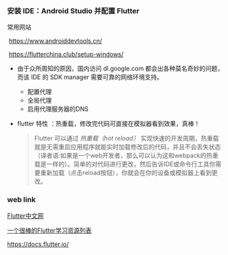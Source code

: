 ### 安装 IDE：Android Studio 并配置 Flutter

常用网站

​	<https://www.androiddevtools.cn/>

​	<https://flutterchina.club/setup-windows/>

- 由于众所周知的原因，国内访问 dl.google.com 都会出各种莫名奇妙的问题，而该 IDE 的 SDK manager 需要可靠的网络环境支持。
  - 配置代理
  - 全局代理
  - 启用代理服务器的DNS

- flutter 特性 ：热重载，修改完代码可直接在模拟器看到效果，真棒！

  > Flutter 可以通过 *热重载（hot reload）* 实现快速的开发周期，热重载就是无需重启应用程序就能实时加载修改后的代码，并且不会丢失状态（译者语:如果是一个web开发者，那么可以认为这和webpack的热重载是一样的）。简单的对代码进行更改，然后告诉IDE或命令行工具你需要重新加载（点击reload按钮），你就会在你的设备或模拟器上看到更改。

### web link

[Flutter中文网](https://flutterchina.club/)

[一个很棒的Flutter学习资源列表](<http://www.devio.org/2018/09/09/awesome-flutter/>)

<https://docs.flutter.io/>

